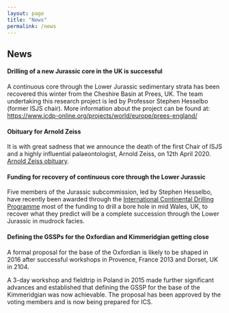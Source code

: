 ```yaml
---
layout: page
title: "News"
permalink: /news
---
```

## News

#### Drilling of a new Jurassic core in the UK is successful
A continuous core through the Lower Jurassic sedimentary strata has been recovered this winter from the Cheshire Basin at Prees, UK. The team undertaking this research project is led by Professor Stephen Hesselbo (former ISJS chair). More information about the project can be found at: <https://www.icdp-online.org/projects/world/europe/prees-england/>

#### Obituary for Arnold Zeiss
It is with great sadness that we announce the death of the first Chair of ISJS and a highly influential palaeontologist, Arnold Zeiss, on 12th April 2020. [Arnold Zeiss obituary](/zeiss).

#### Funding for recovery of continuous core through the Lower Jurassic
Five members of the Jurassic subcommission, led by Stephen Hesselbo, have recently been awarded through the [International Continental Drilling Programme](http://www.icdp-online.org/home/) most of the funding to drill a bore hole in mid Wales, UK, to recover what they predict will be a complete succession through the Lower Jurassic in mudrock facies.

#### Defining the GSSPs for the Oxfordian and Kimmeridgian getting close
A formal proposal for the base of the Oxfordian is likely to be shaped in 2016 after successful workshops in Provence, France 2013 and Dorset, UK in 2104.

A 3-day workshop and fieldtrip in Poland in 2015 made further significant advances and established that defining the GSSP for the base of the Kimmeridgian was now achievable. The proposal has been approved by the voting members and is now being prepared for ICS.
